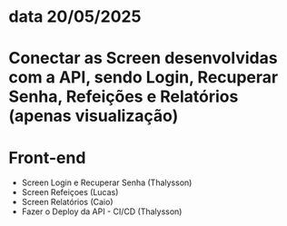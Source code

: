# data 20/05/2025
# Conectar as Screen desenvolvidas com a API, sendo Login, Recuperar Senha, Refeições e Relatórios (apenas visualização)

# Front-end

- Screen Login e Recuperar Senha  (Thalysson)
- Screen Refeiçoes (Lucas)
- Screen Relatórios (Caio)
- Fazer o Deploy da API - CI/CD (Thalysson)